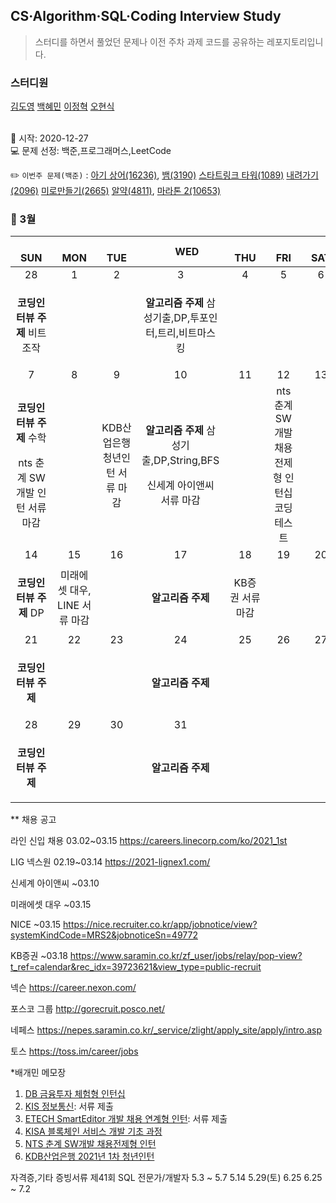 ## CS·Algorithm·SQL·Coding Interview Study
<blockquote>스터디를 하면서 풀었던 문제나 이전 주차 과제 코드를 공유하는 레포지토리입니다.</blockquote>

### 스터디원

[김도영](https://github.com/kimdy003) [백혜민](https://github.com/HyeminBaek) [이정혁](https://github.com/wjdgurrj) [오현식](https://github.com/guppy-bluegrass)


<br> 📌 시작: 2020-12-27 
<br> 💻 문제 선정: 백준,프로그래머스,LeetCode

✏️ `이번주 문제(백준)` : [아기 상어(16236)](https://www.acmicpc.net/problem/16236), [뱀(3190)](https://www.acmicpc.net/problem/3190)
[스타트링크 타워(1089)](https://www.acmicpc.net/problem/1089) [내려가기(2096)](https://www.acmicpc.net/problem/2096) [미로만들기(2665)](https://www.acmicpc.net/problem/2665)
[알약(4811)](https://www.acmicpc.net/problem/4811), [마라톤 2(10653)](https://www.acmicpc.net/problem/10653)

<h3> 📅 3월 </h3>


|　  SUN　  |　  MON　  |　  TUE　  |　  WED　  |　  THU　  |　  FRI　  |　  SAT　  |
|:---:|:---:|:---:|:---:|:---:|:---:|:---:|
|    28    |    1    |    2    |    3    |    4    |    5    |    6    |
|<b>코딩인터뷰 주제</b> 비트 조작|<p></p>|<p></p> |<p><b>알고리즘 주제</b> 삼성기출,DP,투포인터,트리,비트마스킹</p>  | <p></p>  |||
| 7 |      8      |      9      |     10     |    11     |     12     | 13 |
|<p><b>코딩인터뷰 주제</b> 수학</p><p>nts 춘계 SW개발 인턴 서류 마감</p>  |<p></p>|KDB산업은행 청년인턴 서류 마감|<p><b>알고리즘 주제</b> 삼성기출,DP,String,BFS</p><p>신세계 아이앤씨 서류 마감</p>||nts 춘계 SW개발 채용전제형 인턴십 코딩 테스트|    |
| 14 |      15       |      16       |      17       |     18     |     19     |20|
| <p><b>코딩인터뷰 주제</b> DP</p> |미래에셋 대우, LINE 서류 마감||<p><b>알고리즘 주제</b> </p>|KB증권 서류 마감||  |
| 21 |      22        |       23       |         24              |  25  |  26  |  27  |
| <p><b>코딩인터뷰 주제</b></p>||<p></p>|<p><b>알고리즘 주제</b> </p>||<p></p>|      |
| 28 |29|30|31||||
| <p><b>코딩인터뷰 주제</b></p>  |||<b>알고리즘 주제</b>||||

** 채용 공고

라인 신입 채용 03.02~03.15 https://careers.linecorp.com/ko/2021_1st

LIG 넥스원
02.19~03.14
https://2021-lignex1.com/

신세계 아이앤씨 ~03.10

미래에셋 대우 ~03.15

NICE ~03.15 https://nice.recruiter.co.kr/app/jobnotice/view?systemKindCode=MRS2&jobnoticeSn=49772 

KB증권 ~03.18 https://www.saramin.co.kr/zf_user/jobs/relay/pop-view?t_ref=calendar&rec_idx=39723621&view_type=public-recruit

넥슨 https://career.nexon.com/

포스코 그룹 http://gorecruit.posco.net/

네페스 https://nepes.saramin.co.kr/_service/zlight/apply_site/apply/intro.asp

토스 https://toss.im/career/jobs

*배개민 메모장
1. [DB 금융투자 체험형 인턴십](http://www.jobkorea.co.kr/Recruit/GI_Read/33838831?rPageCode=SL) 
2. [KIS 정보통신](https://nice.recruiter.co.kr/app/jobnotice/view?systemKindCode=MRS2&jobnoticeSn=46981): 서류 제출
3. [ETECH SmartEditor 개발 채용 연계형 인턴](https://recruit.navercorp.com/naver/job/detail/developer?annoId=20005389&classId=&jobId=&entTypeCd=004&searchTxt=&searchSysComCd=): 서류 제출
4. [KISA 블록체인 서비스 개발 기초 과정](https://www.ksecurity.or.kr/user/bbs/kisis/36/122/bbsDataView/17673.do?page=1&column=&search=&searchSDate=&searchEDate=&bbsDataCategory=)
5. [NTS 춘계 SW개발 채용전제형 인턴](https://recruit.nts-corp.com/nts/job/detail/developer?annoId=20005266&classId=&jobId=&entTypeCd=&searchTxt=)
6. [KDB산업은행 2021년 1차 청년인턴](https://recruit.kdb.co.kr/re/simpleJsp.do?actionId=REREBBD&actionTg=RERE&menuId=RERERE0020)

자격증,기타 증빙서류
제41회 SQL 전문가/개발자	5.3 ~ 5.7	5.14	5.29(토)	6.25	6.25 ~ 7.2
